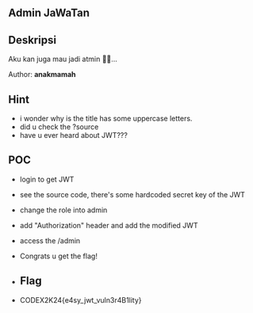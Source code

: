 ## Admin JaWaTan

## Deskripsi

Aku kan juga mau jadi atmin ☝🏻...

Author: **anakmamah**

## Hint

- i wonder why is the title has some uppercase letters.
- did u check the ?source
- have u ever heard about JWT???

## POC

- login to get JWT
- see the source code, there's some hardcoded secret key of the JWT
- change the role into admin
- add "Authorization" header and add the modified JWT
- access the /admin
- Congrats u get the flag!

- ## Flag
- CODEX2K24{e4sy_jwt_vuln3r4B1lity}
